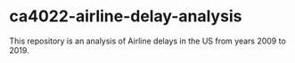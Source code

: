 # ca4022-airline-delay-analysis

This repository is an analysis of Airline delays in the US from years 2009 to 2019.
